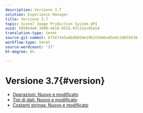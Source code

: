 ```yaml
---
description: Versione 3.7
solution: Experience Manager
title: Versione 3.7
topic: Scene7 Image Production System API
uuid: 5056b4e6-3900-4d10-8515-97c31ac05e54
translation-type: tm+mt
source-git-commit: bf5873e5a6bdb859e19b15584ba85e9c106f853b
workflow-type: tm+mt
source-wordcount: '17'
ht-degree: 0%

---
```



# Versione 3.7{#version}

* [Operazioni: Nuovo e modificato](r-3-7-operations.md)
* [Tipi di dati: Nuovo e modificato](r-3-7-types.md)
* [Costanti stringa: Nuovo e modificato](r-3-7-string-constants.md)
